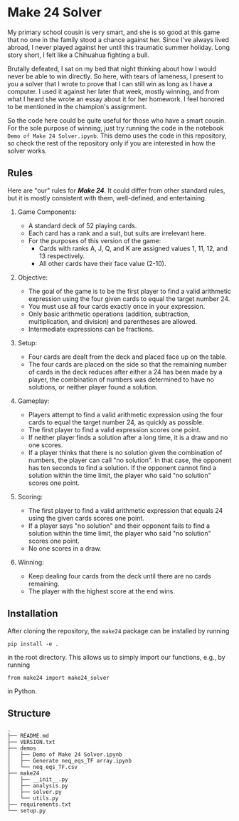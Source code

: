 # Make 24 Solver

My primary school cousin is very smart, and she is so good at this game that no one in the family stood a chance against her. Since I've always lived abroad, I never played against her until this traumatic summer holiday. Long story short, I felt like a Chihuahua fighting a bull. 

Brutally defeated, I sat on my bed that night thinking about how I would never be able to win directly. So here, with tears of lameness, I present to you a solver that I wrote to prove that I can still win as long as I have a computer. I used it against her later that week, mostly winning, and from what I heard she wrote an essay about it for her homework. I feel honored to be mentioned in the champion's assignment.

So the code here could be quite useful for those who have a smart cousin. For the sole purpose of winning, just try running the code in the notebook `Demo of Make 24 Solver.ipynb`. This demo uses the code in this repository, so check the rest of the repository only if you are interested in how the solver works.

## Rules
Here are "our" rules for ***Make 24***. It could differ from other standard rules, but it is mostly consistent with them, well-defined, and entertaining.

1. Game Components:
   - A standard deck of 52 playing cards.
   - Each card has a rank and a suit, but suits are irrelevant here.
   - For the purposes of this version of the game:
     - Cards with ranks A, J, Q, and K are assigned values 1, 11, 12, and 13 respectively.
     - All other cards have their face value (2-10).

2. Objective:
   - The goal of the game is to be the first player to find a valid arithmetic expression using the four given cards to equal the target number 24.
   - You must use all four cards exactly once in your expression.
   - Only basic arithmetic operations (addition, subtraction, multiplication, and division) and parentheses are allowed.
   - Intermediate expressions can be fractions.

3. Setup:
   - Four cards are dealt from the deck and placed face up on the table.
   - The four cards are placed on the side so that the remaining number of cards in the deck reduces after either a 24 has been made by a player, the combination of numbers was determined to have no solutions, or neither player found a solution.

4. Gameplay:
   - Players attempt to find a valid arithmetic expression using the four cards to equal the target number 24, as quickly as possible.
   - The first player to find a valid expression scores one point.
   - If neither player finds a solution after a long time, it is a draw and no one scores.
   - If a player thinks that there is no solution given the combination of numbers, the player can call "no solution". In that case, the opponent has ten seconds to find a solution. If the opponent cannot find a solution within the time limit, the player who said "no solution" scores one point.

5. Scoring:
   - The first player to find a valid arithmetic expression that equals 24 using the given cards scores one point.
   - If a player says "no solution" and their opponent fails to find a solution within the time limit, the player who said "no solution" scores one point.
   - No one scores in a draw.

6. Winning:
   - Keep dealing four cards from the deck until there are no cards remaining.
   - The player with the highest score at the end wins.

## Installation
After cloning the repository, the `make24` package can be installed by running
```
pip install -e .
```
in the root directory. This allows us to simply import our functions, e.g., by running
```
from make24 import make24_solver
```
in Python.

## Structure
```
.
├── README.md
├── VERSION.txt
├── demos
│   ├── Demo of Make 24 Solver.ipynb
│   ├── Generate neq_eqs_TF array.ipynb
│   └── neq_eqs_TF.csv
├── make24
│   ├── __init__.py
│   ├── analysis.py
│   ├── solver.py
│   └── utils.py
├── requirements.txt
└── setup.py

```

